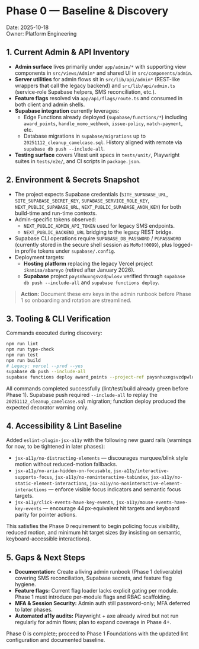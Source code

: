 # Phase 0 — Baseline & Discovery

Date: 2025-10-18  
Owner: Platform Engineering

## 1. Current Admin & API Inventory

- **Admin surface** lives primarily under `app/admin/*` with supporting view components in `src/views/Admin*` and shared UI in `src/components/admin`.
- **Server utilities** for admin flows sit in `src/lib/api/admin*` (REST-like wrappers that call the legacy backend) and `src/lib/api/admin.ts` (service-role Supabase helpers, SMS reconciliation, etc.).
- **Feature flags** resolved via `app/api/flags/route.ts` and consumed in both client and admin shells.
- **Supabase integration** currently leverages:
  - Edge Functions already deployed (`supabase/functions/*`) including `award_points`, `handle_momo_webhook`, `issue-policy`, `match-payment`, etc.
  - Database migrations in `supabase/migrations` up to `20251112_cleanup_camelcase.sql`. History aligned with remote via `supabase db push --include-all`.
- **Testing surface** covers Vitest unit specs in `tests/unit/`, Playwright suites in `tests/e2e/`, and CI scripts in `package.json`.

## 2. Environment & Secrets Snapshot

- The project expects Supabase credentials (`SITE_SUPABASE_URL`, `SITE_SUPABASE_SECRET_KEY`, `SUPABASE_SERVICE_ROLE_KEY`, `NEXT_PUBLIC_SUPABASE_URL`, `NEXT_PUBLIC_SUPABASE_ANON_KEY`) for both build-time and run-time contexts.
- Admin-specific tokens observed:
  - `NEXT_PUBLIC_ADMIN_API_TOKEN` used for legacy SMS endpoints.
  - `NEXT_PUBLIC_BACKEND_URL` bridging to the legacy REST bridge.
- Supabase CLI operations require `SUPABASE_DB_PASSWORD` / `PGPASSWORD` (currently stored in the secure shell session as `MoMo!!0099`), plus logged-in profile tokens under `supabase/.config`.
- Deployment targets:
  - **Hosting platform** replacing the legacy Vercel project `ikanisa/abareyo` (retired after January 2026).
  - **Supabase** project `paysnhuxngsvzdpwlosv` verified through `supabase db push --include-all` and `supabase functions deploy`.

> **Action:** Document these env keys in the admin runbook before Phase 1 so onboarding and rotation are streamlined.

## 3. Tooling & CLI Verification

Commands executed during discovery:

```bash
npm run lint
npm run type-check
npm run test
npm run build
# Legacy: vercel --prod --yes
supabase db push --include-all
supabase functions deploy award_points --project-ref paysnhuxngsvzdpwlosv
```

All commands completed successfully (lint/test/build already green before Phase 1). Supabase push required `--include-all` to replay the `20251112_cleanup_camelcase.sql` migration; function deploy produced the expected decorator warning only.

## 4. Accessibility & Lint Baseline

Added `eslint-plugin-jsx-a11y` with the following new guard rails (warnings for now, to be tightened in later phases):

- `jsx-a11y/no-distracting-elements` — discourages marquee/blink style motion without reduced-motion fallbacks.
- `jsx-a11y/no-aria-hidden-on-focusable`, `jsx-a11y/interactive-supports-focus`, `jsx-a11y/no-noninteractive-tabindex`, `jsx-a11y/no-static-element-interactions`, `jsx-a11y/no-noninteractive-element-interactions` — enforce visible focus indicators and semantic focus targets.
- `jsx-a11y/click-events-have-key-events`, `jsx-a11y/mouse-events-have-key-events` — encourage 44 px-equivalent hit targets and keyboard parity for pointer actions.

This satisfies the Phase 0 requirement to begin policing focus visibility, reduced motion, and minimum hit target sizes (by insisting on semantic, keyboard-accessible interactions).

## 5. Gaps & Next Steps

- **Documentation:** Create a living admin runbook (Phase 1 deliverable) covering SMS reconciliation, Supabase secrets, and feature flag hygiene.
- **Feature flags:** Current flag loader lacks explicit gating per module. Phase 1 must introduce per-module flags and RBAC scaffolding.
- **MFA & Session Security:** Admin auth still password-only; MFA deferred to later phases.
- **Automated a11y audits:** Playwright + axe already wired but not run regularly for admin flows; plan to expand coverage in Phase 4+.

Phase 0 is complete; proceed to Phase 1 Foundations with the updated lint configuration and documented baseline.
